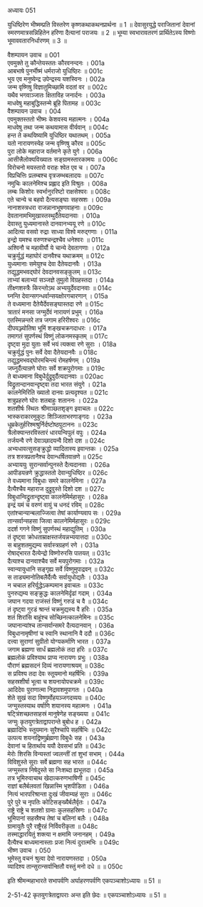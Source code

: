 अध्यायः 051

युधिष्ठिरेण भीष्मम्प्रति विस्तरेण कृष्णकथाकथनप्रार्थना ॥ 1 ॥ देवासुरयुद्धे पराजितानां देवानां स्मरणमात्रसन्निहितेन हरिणा दैत्यानां पराजयः ॥ 2 ॥ भूम्या स्वभारावतरणं प्रार्थितेऽस्य विष्णोः भूमाववतारनिर्धारणम् ॥ 3 ॥

वैशम्पायन उवाच ॥	001  
एवमुक्ते तु कौन्तेयस्ततः कौरवनन्दनः ।	001a  
आबभाषे पुनर्भीष्मं धर्मराजो युधिष्ठिरः ॥	001c  
भूय एव मनुष्येन्द्र उपेन्द्रस्य यशस्विनः ।	002a  
जन्म वृष्णिषु विज्ञातुमिच्छामि वदतां वर ॥	002c  
यथैव भगवाञ्जातः क्षिताविह जनार्दनः ।	003a  
माधवेषु महाबुद्धिस्तन्मे ब्रूहि पितामह ॥	003c  
वैशम्पायन उवाच ।	004  
एवमुक्तस्ततो भीष्मः केशवस्य महात्मनः ।	004a  
माधवेषु तथा जन्म कथयामास वीर्यवान् ॥	004c  
हन्त ते कथयिष्यामि युधिष्ठिर यथातथम् ।	005a  
यतो नारायणस्येह जन्म वृष्णिषु कौरव ॥	005c  
पुरा लोके महाराज वर्तमाने कृते युगे ।	006a  
आसीत्त्रैलोक्यविख्यातः सङ्ग्रामस्तारकामयः ॥	006c  
विरोचनो मयस्तारो वराहः श्वेत एव च ।	007a  
विप्रचित्तिः प्रलम्बश्च वृत्रजम्भबलादयः ॥	007c  
नमुचिः कालनेमिश्च प्रह्लाद इति विश्रुतः ।	008a  
लम्बः किशोरः स्वर्भानुररिष्टो राक्षसेश्वरः ॥	008c  
एते चान्ये च बहवो दैत्यसङ्घाः सहस्रशः ।	009a  
नानाशस्त्रधरा राजन्नानाभूषणवाहनाः ॥	009c  
देवतानामभिमुखास्तस्थुर्दैतेयदानवाः ।	010a  
देवास्तु युध्यमानास्ते दानवानभ्ययू रणे ॥	010c  
आदित्या वसवो रुद्राः साध्या विश्वे मरुद्गणाः ।	011a  
इन्द्रो यमश्च वरुणश्चन्द्रश्चैव धनेश्वरः ॥	011c  
अश्विनौ च महावीर्यौ ये चान्ये देवतागणाः ।	012a  
चक्रुर्युद्धं महाघोरं दानवैश्च यथाक्रमम् ॥	012c  
युध्यमानाः समेयुश्च देवा दैतेयदानवैः ।	013a  
तद्युद्धमभवद्घोरं देवदानवसङ्कुलम् ॥	013c  
ताभ्यां बलाभ्यां सञ्जज्ञे तुमुलो विग्रहस्तदा ।	014a  
तीक्ष्णशस्त्रैः किरन्तोऽथ अभ्ययुर्देवदानवाः ॥	014c  
घ्नन्ति देवान्सगन्धर्वान्सयक्षोरगचारणान् ।	015a  
ते वध्यमाना दैतेयैर्देवसङ्घास्तदा रणे ॥	015c  
त्रातारं मनसा जग्मुर्देवं नारायणं प्रभुम् ।	016a  
एतस्मिन्नन्तरे तत्र जगाम हरिरीश्वरः ॥	016c  
दीपयञ्ज्योतिषा भूमिं शङ्खचक्रगदाधरः ।	017a  
तमागतं सुपर्णस्थं विष्णुं लोकनमस्कृतम् ॥	017c  
दृष्ट्वा मुदा युताः सर्वे भयं त्यक्त्वा रणे सुराः ।	018a  
चक्रुर्युद्धं पुनः सर्वे देवा दैतेयदानवैः ॥	018c  
तद्युद्धमभवद्घोरमचिन्त्यं रोमहर्षणम् ।	019a  
जघ्नुर्दैत्यान्रणे घोराः सर्वे शक्रपुरोगमाः ॥	019c  
ते बाध्यमाना विबुधैर्दुद्रुवुर्दैत्यदानवाः ॥	020ac  
विद्रुतान्दानवान्दृष्ट्वा तदा भारत संयुगे ।	021a  
कालनेमिरिति ख्यातो दानवः प्रत्यदृश्यत ॥	021c  
शत्रुप्रहरणे घोरः शतबाहुः शताननः ।	022a  
शतशीर्षः स्थितः श्रीमाञ्छतशृङ्ग इवाचलः ॥	022c  
भास्कराकारमुकुटः शिञ्जिताभरणाङ्गदः ।	023a  
धूम्रकेतुर्हरिश्मश्रुर्निर्दष्टोष्ठपुटाननः ॥	023c  
त्रैलोक्यान्तरविस्तारं धारयन्विपुलं वपुः ।	024a  
तर्जयन्वै रणे देवाञ्छादयन्वै दिशो दश ॥	024c  
अभ्यधावत्सुसङ्क्रुद्धो व्यादितास्य इवान्तकः ।	025a  
तत्र शस्त्रप्रतानैश्च देवान्धर्षितवान्रणे ॥	025c  
अभ्याययुः सुरान्सर्वान्पुनस्ते दैत्यदानवाः ।	026a  
आपीडयन्रणे क्रुद्धास्ततो देवान्युधिष्ठिर ॥	026c  
ते वध्यमाना विबुधाः समरे कालनेमिना ।	027a  
दैत्यैश्चैव महाराज दुद्रुवुस्ते दिशो दश ॥	027c  
विबुधान्विद्रुतान्दृष्ट्वा कालनेमिर्महासुरः ।	028a  
इन्द्रं यमं च वरुणं वायुं च धनदं रविम् ॥	028c  
एतांश्चान्यान्बलाज्जित्वा तेषां कार्याण्यवाप सः ।	029a  
तान्सर्वान्सहसा जित्वा कालनेमिर्महासुरः ॥	029c  
ददर्श गगने विष्णुं सुपर्णस्थं महाद्युतिम् ।	030a  
तं दृष्ट्वा क्रोधताम्राक्षस्तर्जयन्नभ्ययात्तदा ॥	030c  
स बाहुशतमुद्यम्य सर्वास्त्रग्रहणं रणे ।	031a  
रोषाद्भारत दैत्येन्द्रो विष्णोरुरसि पातयत् ॥	031c  
दैत्याश्च दानवाश्चैव सर्वे मयपुरोगमाः ।	032a  
स्वान्यायुधानि सङ्गृह्य सर्वे विष्णुमुपाद्रवन् ॥	032c  
स ताड्यमानोतिबलैर्दैत्यैः सर्वायुधोद्यतैः ।	033a  
न चचाल हरिर्युद्धेऽकम्पमान इवाचलः ॥	033c  
पुनरुद्यम्य सङ्क्रुद्धः कालनेमिर्दृढां गदाम् ।	034a  
जघान गदया राजंस्तं विष्णुं गरुडं च वै ॥	034c  
तं दृष्ट्वा गुरडं श्रान्तं चक्रमुद्यस्य वै हरिः ।	035a  
शतं शिरांसि बाहूंश्च सोच्छिनत्कालनेमिनः ॥	035c  
जघानान्यांश्च तान्सर्वान्समरे दैत्यदानवान् ।	036a  
विबुधानामृषीणां च स्वानि स्थानानि वै ददौ ॥	036c  
दत्त्वा सुराणां सुग्रीतो योग्यकर्माणि भारत ।	037a  
जगाम ब्रह्मणा सार्धं ब्रह्मलोकं तदा हरिः ॥	037c  
ब्रह्मलोकं प्रविश्याथ प्राप्य नारायणः प्रभुः ।	038a  
पौराणं ब्रह्मसदनं दिव्यं नारायणाश्रयम् ॥	038c  
स प्रविश्य तदा देवः स्तूयमानो महर्षिभिः ।	039a  
सहस्रशीर्षा भूत्वा च शयनायोपचक्रमे ॥	039c  
आदिदेवः पुराणात्मा निद्रावशमुपागतः ।	040a  
शेते सुखं सदा विष्णुर्मोहयञ्जगदव्ययः ॥	040c  
जग्मुस्तस्याथ वर्षाणि शयानस्य महात्मनः ।	041a  
षट्त्रिंशच्छतसाहस्रं मानुषेणेह सङ्ख्यया ॥	041c  
जग्मुः कृतयुगत्रेताद्वापरान्ते बुबोध ह ।	042a  
ब्रह्मादिभिः स्तूयमानः सुरैश्चापि सहर्षिभिः ॥	042c  
उत्पत्य शयनाद्विष्णुर्ब्रह्मणा विबुधैः सह ।	043a  
देवानां च हितार्थाय ययौ देवसभां प्रति ॥	043c  
मेरोः शिरसि विन्यस्तां ज्वलन्तीं तां शुभां सभाम् ।	044a  
विविशुस्ते सुराः सर्वे ब्रह्मणा सह भारत ॥	044c  
जग्मुस्तत्र निषेदुस्ते सा निःशब्दा ह्यभूत्तदा ।	045a  
तत्र भूमिरुवाचाथ खेदात्करुणभाषिणी ॥	045c  
राज्ञां बलैर्बलवतां खिन्नास्मि भृशपीडिता ।	046a  
नित्यं भारपरिश्रान्ता दुःखं जीवाम्यहं सुराः ॥	046c  
पुरे पुरे च नृपतिः कोटिसङ्ख्यैर्बलैर्वृतः ।	047a  
राष्ट्रे राष्ट्रे च शतशो ग्रामाः कुलसहस्रिणः ॥	047c  
भूमिपानां सहस्रैश्च तेषां च बलिनां बलैः ।	048a  
ग्रामायुतैः पुरै राष्ट्रैरहं निर्विवरीकृता ॥	048c  
तस्माद्धारयितुं शक्त्या न क्षमामि जनानहम् ।	049a  
दैत्यैश्च बाध्यमानास्ताः प्रजा नित्यं दुरात्मभिः ॥	049c  
भीष्ण उवाच ।	050  
भूमेस्तु वचनं श्रुत्वा देवो नारायणस्तदा ।	050a  
व्यादिश्य तान्सुरान्सर्वान्क्षितौ वस्तुं मनो दधे ॥ ॥	050c  

इति श्रीमन्महाभारते सभापर्वणि अर्घाहरणपर्वणि एकपञ्चाशोऽध्यायः ॥ 51 ॥

2-51-42 कृतयुगत्रेताद्वापराः अन्त इति छेदः ॥ एकपञ्चाशोऽध्यायः ॥ 51 ॥

